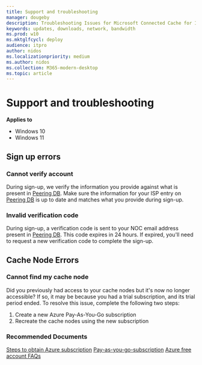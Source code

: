 ```yaml
---
title: Support and troubleshooting
manager: dougeby
description: Troubleshooting Issues for Microsoft Connected Cache for ISP
keywords: updates, downloads, network, bandwidth
ms.prod: w10
ms.mktglfcycl: deploy
audience: itpro
author: nidos
ms.localizationpriority: medium
ms.author: nidos
ms.collection: M365-modern-desktop
ms.topic: article
---
```


# Support and troubleshooting

**Applies to**

- Windows 10
- Windows 11

## Sign up errors

### Cannot verify account

During sign-up, we verify the information you provide against what is present in [Peering DB](https://www.peeringdb.com/). Make sure the information for your ISP entry on [Peering DB](https://www.peeringdb.com/) is up to date and matches what you provide during sign-up.

### Invalid verification code

During sign-up, a verification code is sent to your NOC email address present in [Peering DB](https://www.peeringdb.com/). This code expires in 24 hours. If expired, you'll need to request a new verification code to complete the sign-up.  

## Cache Node Errors  

### Cannot find my cache node

Did you previously had access to your cache nodes but it's now no longer accessible? If so, it may be because you had a trial subscription, and its trial period ended. To resolve this issue, complete the following two steps:

1. Create a new Azure Pay-As-You-Go subscription  
1. Recreate the cache nodes using the new subscription

### Recommended Documents

[Steps to obtain Azure subscription](https://aka.ms/MCC-Azure-Subscription)
[Pay-as-you-go-subscription](https://azure.microsoft.com/offers/ms-azr-0003p/)
[Azure free account FAQs](https://azure.microsoft.com/free/free-account-faq/)
